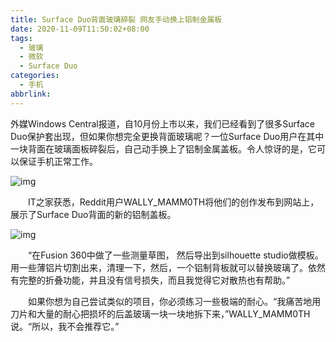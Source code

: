 ```yaml
---
title: Surface Duo背面玻璃碎裂 网友手动换上铝制金属板
date: 2020-11-09T11:50:02+08:00
tags:
  - 玻璃
  - 微软
  - Surface Duo
categories:
  - 手机
abbrlink:
---
```


外媒Windows Central报道，自10月份上市以来，我们已经看到了很多Surface Duo保护套出现，但如果你想完全更换背面玻璃呢？一位Surface Duo用户在其中一块背面在玻璃面板碎裂后，自己动手换上了铝制金属盖板。令人惊讶的是，它可以保证手机正常工作。

![img](https://cdn.jsdelivr.net/gh/yakeing/Documentation@main/Hexo/images/2ee0-kcieywa4201596.jpg)

　　IT之家获悉，Reddit用户WALLY_MAMM0TH将他们的创作发布到网站上，展示了Surface Duo背面的新的铝制盖板。

![img](https://cdn.jsdelivr.net/gh/yakeing/Documentation@main/Hexo/images/a0a8-kcieywa4201346.jpg)

　　“在Fusion 360中做了一些测量草图， 然后导出到silhouette studio做模板。 用一些薄铝片切割出来，清理一下，然后，一个铝制背板就可以替换玻璃了。依然有完整的折叠功能，并且没有信号损失，而且我觉得它对散热也有帮助。”

　　如果你想为自己尝试类似的项目，你必须练习一些极端的耐心。“我痛苦地用刀片和大量的耐心把损坏的后盖玻璃一块一块地拆下来，”WALLY_MAMM0TH说。“所以，我不会推荐它。”
